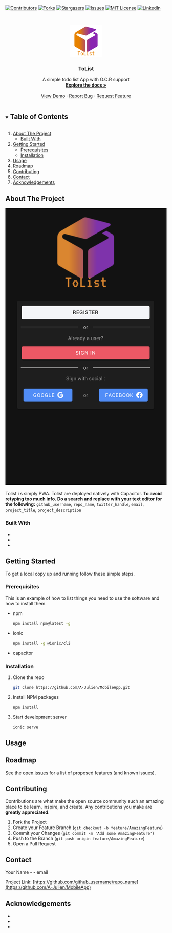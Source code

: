 [![Contributors][contributors-shield]][contributors-url]
[![Forks][forks-shield]][forks-url]
[![Stargazers][stars-shield]][stars-url]
[![Issues][issues-shield]][issues-url]
[![MIT License][license-shield]][license-url]
[![LinkedIn][linkedin-shield]][linkedin-url]



<!-- PROJECT LOGO -->
<br />
<p align="center">
  <a href="https://github.com/A-Julien/MobileApp">
    <img src="src/assets/logo.png" alt="Logo" width="100" height="100">
  </a>

<h3 align="center">ToList</h3>

<p align="center">
A simple todo list App with O.C.R support 
<br />
<a href="https://github.com/A-Julien/MobileApp"><strong>Explore the docs »</strong></a>
<br />
<br />
<a href="https://github.com/github_username/repo_name">View Demo</a>
·
<a href="https://github.com/A-Julien/MobileApp/issues">Report Bug</a>
·
<a href="https://github.com/A-Julien/MobileApp/issues">Request Feature</a>
</p>



<!-- TABLE OF CONTENTS -->
<details open="open">
  <summary><h2 style="display: inline-block">Table of Contents</h2></summary>
  <ol>
    <li>
      <a href="#about-the-project">About The Project</a>
      <ul>
        <li><a href="#built-with">Built With</a></li>
      </ul>
    </li>
    <li>
      <a href="#getting-started">Getting Started</a>
      <ul>
        <li><a href="#prerequisites">Prerequisites</a></li>
        <li><a href="#installation">Installation</a></li>
      </ul>
    </li>
    <li><a href="#usage">Usage</a></li>
    <li><a href="#roadmap">Roadmap</a></li>
    <li><a href="#contributing">Contributing</a></li>
    <li><a href="#contact">Contact</a></li>
    <li><a href="#acknowledgements">Acknowledgements</a></li>
  </ol>
</details>



<!-- ABOUT THE PROJECT -->
## About The Project

![Logo](https://github.com/A-Julien/MobileApp/blob/main/readmeImg/ss1.png)

Tolist i s simply PWA. Tolist are deployed natively with Capacitor.
**To avoid retyping too much info. Do a search and replace with your text editor for the following:**
`github_username`, `repo_name`, `twitter_handle`, `email`, `project_title`, `project_description`


### Built With

* []()
* []()
* []()



<!-- GETTING STARTED -->
## Getting Started

To get a local copy up and running follow these simple steps.

### Prerequisites

This is an example of how to list things you need to use the software and how to install them.
* npm
  ```sh
  npm install npm@latest -g
  ```
* ionic
  ```sh
  npm install -g @ionic/cli
  ```
* capacitor

### Installation

1. Clone the repo
   ```sh
   git clone https://github.com/A-Julien/MobileApp.git
   ```
2. Install NPM packages
   ```sh
   npm install
   ```
3. Start development server
   ```sh
   ionic serve
   ```



## Usage



## Roadmap

See the [open issues](https://github.com/A-Julien/MobileApp/issues) for a list of proposed features (and known issues).


<!-- CONTRIBUTING -->
## Contributing

Contributions are what make the open source community such an amazing place to be learn, inspire, and create. Any contributions you make are **greatly appreciated**.

1. Fork the Project
2. Create your Feature Branch (`git checkout -b feature/AmazingFeature`)
3. Commit your Changes (`git commit -m 'Add some AmazingFeature'`)
4. Push to the Branch (`git push origin feature/AmazingFeature`)
5. Open a Pull Request





<!-- CONTACT -->
## Contact

Your Name - [](julie.alaimo@gmail.com) - email

Project Link: [https://github.com/github_username/repo_name](https://github.com/A-Julien/MobileApp)



<!-- ACKNOWLEDGEMENTS -->
## Acknowledgements

* []()
* []()
* []()





<!-- MARKDOWN LINKS & IMAGES -->
<!-- https://www.markdownguide.org/basic-syntax/#reference-style-links -->
[contributors-shield]: https://img.shields.io/github/contributors/A-Julien/MobileApp.svg?style=for-the-badge
[contributors-url]: https://github.com/A-Julien/MobileApp/graphs/contributors
[forks-shield]: https://img.shields.io/github/forks/A-Julien/MobileApp.svg?style=for-the-badge
[forks-url]: https://github.com/A-Julien/MobileApp/network/members
[stars-shield]: https://img.shields.io/github/stars/A-Julien/MobileApp.svg?style=for-the-badge
[stars-url]: https://github.com/A-Julien/MobileApp/stargazers
[issues-shield]: https://img.shields.io/github/issues/A-Julien/MobileApp.svg?style=for-the-badge
[issues-url]: https://github.com/A-Julien/MobileApp/issues
[license-shield]: https://img.shields.io/github/license/A-Julien/MobileApp.svg?style=for-the-badge
[license-url]: https://github.com/A-Julien/MobileApp/blob/master/LICENSE.txt
[linkedin-shield]: https://img.shields.io/badge/-LinkedIn-black.svg?style=for-the-badge&logo=linkedin&colorB=555
[linkedin-url]: https://linkedin.com/in/A-Julien
